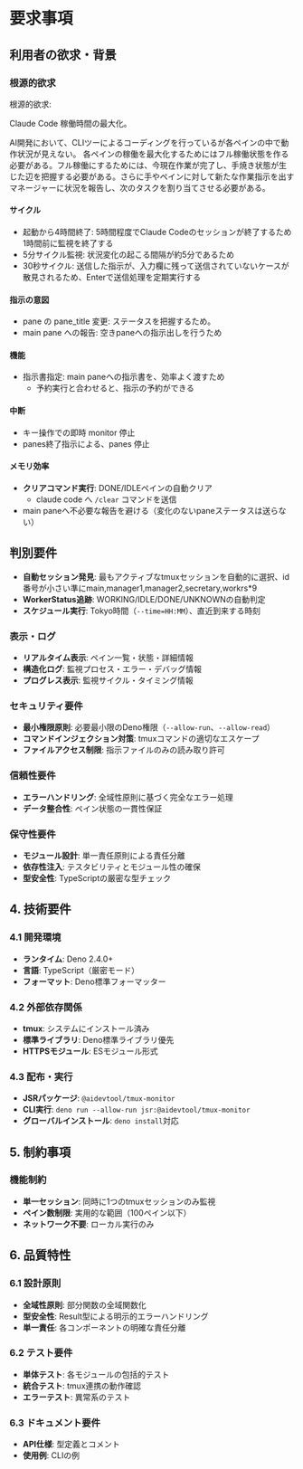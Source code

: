 # 要求事項

## 利用者の欲求・背景

### 根源的欲求

根源的欲求:

Claude Code 稼働時間の最大化。

AI開発において、CLIツーによるコーディングを行っているが各ペインの中で動作状況が見えない。
各ペインの稼働を最大化するためにはフル稼働状態を作る必要がある。フル稼働にするためには、今現在作業が完了し、手焼き状態が生じた辺を把握する必要がある。さらに手やペインに対して新たな作業指示を出すマネージャーに状況を報告し、次のタスクを割り当てさせる必要がある。

#### サイクル

- 起動から4時間終了: 5時間程度でClaude Codeのセッションが終了するため1時間前に監視を終了する
- 5分サイクル監視: 状況変化の起こる間隔が約5分であるため
- 30秒サイクル: 送信した指示が、入力欄に残って送信されていないケースが散見されるため、Enterで送信処理を定期実行する

#### 指示の意図

- pane の pane_title 変更: ステータスを把握するため。
- main pane への報告: 空きpaneへの指示出しを行うため

#### 機能

- 指示書指定: main paneへの指示書を、効率よく渡すため
  - 予約実行と合わせると、指示の予約ができる

#### 中断

- キー操作での即時 monitor 停止
- panes終了指示による、panes 停止


#### メモリ効率

- **クリアコマンド実行**: DONE/IDLEペインの自動クリア
  - claude code へ `/clear` コマンドを送信
- main paneへ不必要な報告を避ける（変化のないpaneステータスは送らない）

## 判別要件

- **自動セッション発見**: 最もアクティブなtmuxセッションを自動的に選択、id番号が小さい準にmain,manager1,manager2,secretary,workrs*9
- **WorkerStatus追跡**: WORKING/IDLE/DONE/UNKNOWNの自動判定
- **スケジュール実行**: Tokyo時間（`--time=HH:MM`）、直近到来する時刻

### 表示・ログ
- **リアルタイム表示**: ペイン一覧・状態・詳細情報
- **構造化ログ**: 監視プロセス・エラー・デバッグ情報
- **プログレス表示**: 監視サイクル・タイミング情報

### セキュリティ要件
- **最小権限原則**: 必要最小限のDeno権限（`--allow-run`、`--allow-read`）
- **コマンドインジェクション対策**: tmuxコマンドの適切なエスケープ
- **ファイルアクセス制限**: 指示ファイルのみの読み取り許可

### 信頼性要件
- **エラーハンドリング**: 全域性原則に基づく完全なエラー処理
- **データ整合性**: ペイン状態の一貫性保証

### 保守性要件
- **モジュール設計**: 単一責任原則による責任分離
- **依存性注入**: テスタビリティとモジュール性の確保
- **型安全性**: TypeScriptの厳密な型チェック

## 4. 技術要件

### 4.1 開発環境
- **ランタイム**: Deno 2.4.0+
- **言語**: TypeScript（厳密モード）
- **フォーマット**: Deno標準フォーマッター

### 4.2 外部依存関係
- **tmux**: システムにインストール済み
- **標準ライブラリ**: Deno標準ライブラリ優先
- **HTTPSモジュール**: ESモジュール形式

### 4.3 配布・実行
- **JSRパッケージ**: `@aidevtool/tmux-monitor`
- **CLI実行**: `deno run --allow-run jsr:@aidevtool/tmux-monitor`
- **グローバルインストール**: `deno install`対応

## 5. 制約事項

### 機能制約
- **単一セッション**: 同時に1つのtmuxセッションのみ監視
- **ペイン数制限**: 実用的な範囲（100ペイン以下）
- **ネットワーク不要**: ローカル実行のみ

## 6. 品質特性

### 6.1 設計原則
- **全域性原則**: 部分関数の全域関数化
- **型安全性**: Result型による明示的エラーハンドリング
- **単一責任**: 各コンポーネントの明確な責任分離

### 6.2 テスト要件
- **単体テスト**: 各モジュールの包括的テスト
- **統合テスト**: tmux連携の動作確認
- **エラーテスト**: 異常系のテスト

### 6.3 ドキュメント要件
- **API仕様**: 型定義とコメント
- **使用例**: CLIの例


